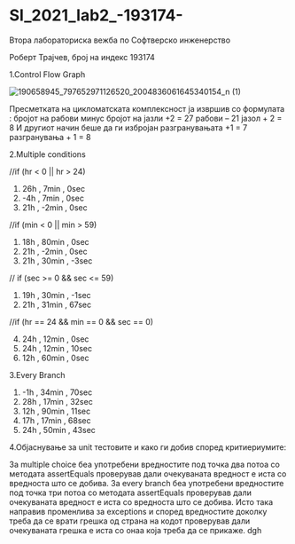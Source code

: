 # SI_2021_lab2_-193174-

Втора лабораториска вежба по Софтверско инженерство

Роберт Трајчев, број на индекс 193174

1.Control Flow Graph

![190658945_797652971126520_2004836061645340154_n (1)](https://user-images.githubusercontent.com/64433155/119516420-08b88380-bd77-11eb-9199-72dbb4c543d3.png)

Пресметката на цикломатската комплексност ја извршив со формулата : бројот на рабови минус бројот на јазли +2 = 27 рабови – 21 јазол + 2 = 8
И другиот начин беше да ги избројан разгранувањата +1  = 7 разгранувања + 1 = 8

2.Multiple conditions

//if (hr < 0 || hr > 24)

  1.  26h , 7min , 0sec
  2.  -4h , 7min , 0sec
  3.  21h , -2min , 0sec
    
//if (min < 0 || min > 59)

  1.  18h , 80min , 0sec
  2.  21h , -2min , 0sec
  3.  21h , 30min , -3sec
  
// if (sec >= 0 && sec <= 59)

  1.  19h , 30min , -1sec 
  2.  21h , 31min , 67sec 
  
//if (hr == 24 && min == 0 && sec == 0)

  4. 24h , 12min , 0sec 
  5. 24h , 12min , 10sec 
  6. 12h , 60min , 0sec 


3.Every Branch
  
  1. -1h , 34min , 70sec
  2. 28h , 17min , 32sec
  3. 12h , 90min , 11sec
  4. 17h , 17min , 68sec
  5. 24h , 50min , 43sec


4.Објаснување за unit тестовите и како ги добив според критиериумите:

За multiple choice беа употребени вредностите под точка два потоа со методата assertEquals проверував дали очекуваната вредност е иста со вредноста што се добива. За every branch беа употребени вредностите под точка три потоа со методата assertEquals проверував дали очекуваната вредност е иста со вредноста што се добива.
Исто така направив променлива за exceptions и според вредностите доколку треба да се врати грешка од страна на кодот проверував дали очекуваната грешка е иста со онаа која треба да се прикаже.
 dgh

  
  
